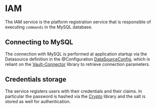 # IAM

The IAM service is the platform registration service that is responsible of executing `commands` in the MySQL database.

## Connecting to MySQL
The connection with MySQL is performed at application startup via the Datasource definition in the @Configuration [DataSourceConfig](src/main/java/it/gbiagini/swm/iam/domain/DataSourceConfig.java), which is reliant on the [Vault-Connector](../vault-connector) library to retrieve connection parameters.

## Credentials storage
The service registers users with their credentials and their claims. In particular the password is hashed via the [Crypto](../crypto-lib) library and the salt is stored as well for authentication.